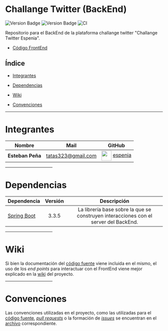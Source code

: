 # Challange Twitter (BackEnd)

![Version Badge](https://img.shields.io/badge/0.0.1_SNAPSHOT-green?style=flat&label=Version)
![Version Badge](https://img.shields.io/badge/No-red?style=flat&label=Activo)
![CI](https://github.com/espenia/split-travel-be/actions/workflows/ci.yml/badge.svg)

Repositorio para el BackEnd de la plataforma challange twitter "Challange Twitter Espenia".
* [Código FrontEnd](https://github.com/moreover22/split-travel-fe)

## Índice

* [Integrantes](#integrantes)

* [Dependencias](#dependencias)

* [Wiki](#wiki)

* [Convenciones](#convenciones)

<!--suppress ALL -->
<hr/>

# Integrantes

| <center>Nombre</center> | <center>Mail</center> | <center>GitHub</center>                                                                                                          |
|:------------------------|:----------------------|:---------------------------------------------------------------------------------------------------------------------------------|
| **Esteban Peña**        | tatas323@gmail.com    | <img align="center" src="https://github.com/espenia.png" height=32 width=32 /> [espenia](https://github.com/espenia)             |

<hr width="30%" align="left" />

# Dependencias

| <center>Dependencia</center>                                      | <center>Versión</center> |                             <center>Descripción</center>                             |
|:------------------------------------------------------------------|:------------------------:|:------------------------------------------------------------------------------------:|
| [Spring Boot](https://spring.io/projects/spring-boot)             |          3.3.5           | La librería base sobre la que se construyen interacciones con el server del BackEnd. |

<hr width="30%" align="left" />

# Wiki

Si bien la documentación del [código fuente](./CONTRIBUTING.md#código-fuente) viene incluida en el mismo,
el uso de los _end points_ para interactuar con el FrontEnd viene mejor explicado en la
[wiki](https://github.com/espenia/split-travel-be/wiki) del proyecto.

<hr width="30%" align="left" />

# Convenciones

Las convenciones utilizadas en el proyecto, como las utilizadas para el
[código fuente](./CONTRIBUTING.md#código-fuente),
[*pull requests*](./CONTRIBUTING.md#pull-requests) o la formación de
[*issues*](./CONTRIBUTING.md#issues) se encuentran en el [archivo](./CONTRIBUTING.md)
correspondiente.
